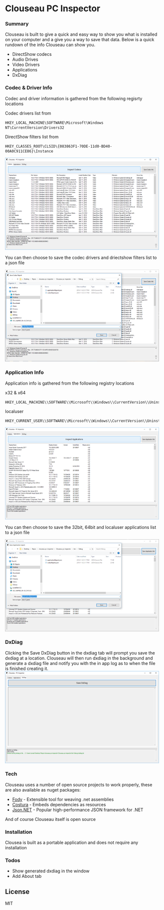 
# Clouseau PC Inspector

### Summary
Clouseau is built to give a quick and easy way to show you what is installed on your computer and a give you a way to save that data. Below is a quick rundown of the info Clouseau can show you.

  - DirectShow codecs 
  - Audio Drives
  - Video Drivers
  - Applications
  - DxDiag

### Codec & Driver Info
Codec and driver information is gathered from the following regisrty locations

Codec drivers list from
```
HKEY_LOCAL_MACHINE\SOFTWARE\Microsoft\Windows NT\CurrentVersion\Drivers32
```
DirectShow filters list from
```
HKEY_CLASSES_ROOT\CLSID\{083863F1-70DE-11d0-BD40-00A0C911CE86}\Instance
```

![](ScreenShots/Capture2.PNG)

You can then choose to save the codec drivers and driectshow filters list to a json file

![](ScreenShots/Capture3.PNG)

### Application Info
Application info is gathered from the following registry locations

x32 & x64
```
HKEY_LOCAL_MACHINE\\SOFTWARE\\Microsoft\\Windows\\CurrentVersion\\Uninstall
```

localuser
```
HKEY_CURRENT_USER\\SOFTWARE\\Microsoft\\Windows\\CurrentVersion\\Uninstall
```

![](ScreenShots/Capture5.PNG)

You can then choose to save the 32bit, 64bit and localuser applications list to a json file

![](ScreenShots/Capture6.PNG)

### DxDiag
Clicking the Save DxDiag button in the dxdiag tab will prompt you save the dxdiag at a location. Clouseau will then run dxdiag in the background and generate a dxdiag file and notify you with the in app log as to when the file is finished creating it.
![](ScreenShots/Capture8.PNG)

### Tech
Clouseau uses a number of open source projects to work properly, these are also available as nuget packages:

* [Fody] - Extensible tool for weaving .net assemblies
* [Costura] - Embeds dependencies as resources
* [Json.NET] - Popular high-performance JSON framework for .NET

And of course Clouseau itself is open source 

### Installation

Clousea is built as a portable application and does not require any installation


### Todos

 - Show generated dxdiag in the window
 - Add About tab 

License
----
MIT



[Fody]:<https://github.com/Fody/Fody/>
[Costura]:<https://github.com/Fody/Costura>
[Json.NET]:<https://www.newtonsoft.com/json>



